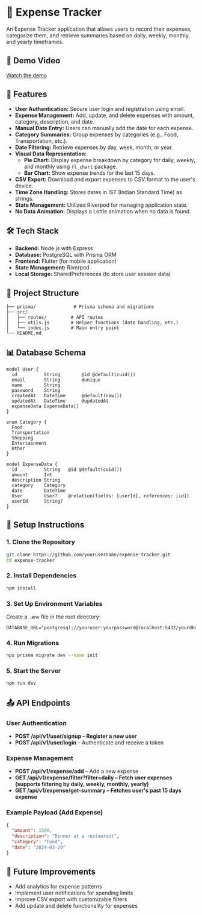 # 🧾 Expense Tracker

An Expense Tracker application that allows users to record their expenses, categorize them, and retrieve summaries based on daily, weekly, monthly, and yearly timeframes.

## 🎥 Demo Video
[Watch the demo](https://drive.google.com/file/d/1s_ZbGrv3gbv52gWdi5bi4-fpkFcacyEP/view?usp=sharing)

## 🚀 Features

- **User Authentication:** Secure user login and registration using email.
- **Expense Management:** Add, update, and delete expenses with amount, category, description, and date.
- **Manual Date Entry:** Users can manually add the date for each expense.
- **Category Summaries:** Group expenses by categories (e.g., Food, Transportation, etc.).
- **Date Filtering:** Retrieve expenses by day, week, month, or year.
- **Visual Data Representation:**
  - **Pie Chart:** Display expense breakdown by category for daily, weekly, and monthly using `fl_chart` package.
  - **Bar Chart:** Show expense trends for the last 15 days.
- **CSV Export:** Download and export expenses to CSV format to the user's device.
- **Time Zone Handling:** Stores dates in IST (Indian Standard Time) as strings.
- **State Management:** Utilized Riverpod for managing application state.
- **No Data Animation:** Displays a Lottie animation when no data is found.

## 🛠️ Tech Stack

- **Backend:** Node.js with Express
- **Database:** PostgreSQL with Prisma ORM
- **Frontend:** Flutter (for mobile application)
- **State Management:** Riverpod
- **Local Storage:** SharedPreferences (to store user session data)

## 📂 Project Structure

```
├── prisma/              # Prisma schema and migrations
├── src/
│   ├── routes/         # API routes
│   ├── utils.js        # Helper functions (date handling, etc.)
│   └── index.js        # Main entry point
└── README.md
```

## 📊 Database Schema

```prisma
model User {
  id          String        @id @default(cuid())
  email       String        @unique
  name        String
  password    String
  createdAt   DateTime      @default(now())
  updatedAt   DateTime      @updatedAt
  expenseData ExpenseData[]
}

enum Category {
  Food
  Transportation
  Shopping
  Entertainment
  Other
}

model ExpenseData {
  id          String   @id @default(cuid())
  amount      Int
  description String
  category    Category
  date        DateTime
  User        User?    @relation(fields: [userId], references: [id])
  userId      String?
}
```

## 📌 Setup Instructions

### 1. Clone the Repository

```bash
git clone https://github.com/yourusername/expense-tracker.git
cd expense-tracker
```

### 2. Install Dependencies

```bash
npm install
```

### 3. Set Up Environment Variables

Create a `.env` file in the root directory:

```
DATABASE_URL="postgresql://youruser:yourpassword@localhost:5432/yourdbname"
```

### 4. Run Migrations

```bash
npx prisma migrate dev --name init
```

### 5. Start the Server

```bash
npm run dev
```

## 📤 API Endpoints

### User Authentication

- **POST /api/v1/user/signup – Register a new user**
- **POST /api/v1/user/login** – Authenticate and receive a token

### Expense Management

- **POST /api/v1/expense/add** – Add a new expense
- **GET /api/v1/expense/filter?filter=daily – Fetch user expenses (supports filtering by daily, weekly, monthly, yearly)**
- **GET /api/v1/expense/get-summary – Fetches user's past 15 days expense**

### Example Payload (Add Expense)

```json
{
  "amount": 1500,
  "description": "Dinner at a restaurant",
  "category": "Food",
  "date": "2024-03-29"
}
```

## 📌 Future Improvements

- Add analytics for expense patterns
- Implement user notifications for spending limits
- Improve CSV export with customizable filters
- Add update and delete functionality for expenses


